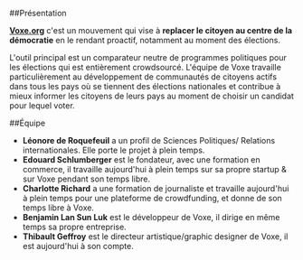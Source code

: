 ##Présentation

**[Voxe.org](http://www.voxe.org)** c'est un mouvement qui vise à **replacer le citoyen au centre de la démocratie** en le rendant proactif, notamment au moment des élections.

L'outil principal est un comparateur neutre de programmes politiques pour les élections qui est entièrement crowdsourcé. L'équipe de Voxe travaille particulièrement au développement de communautés de citoyens actifs dans tous les pays où se tiennent des élections nationales et contribue à mieux informer les citoyens de leurs pays au moment de choisir un candidat pour lequel voter.

##Équipe

* **Léonore de Roquefeuil** a un profil de Sciences Politiques/ Relations internationales. Elle porte le projet à plein temps.
* **Edouard Schlumberger** est le fondateur, avec une formation en commerce, il travaille aujourd'hui à plein temps sur sa propre startup & sur Voxe pendant son temps libre.
* **Charlotte Richard** a une formation de journaliste et travaille aujourd'hui à plein temps pour une plateforme de crowdfunding, et donne de son temps libre à Voxe.
* **Benjamin Lan Sun Luk** est le développeur de Voxe, il dirige en même temps sa propre entreprise.
* **Thibault Geffroy** est le directeur artistique/graphic designer de Voxe, il est aujourd'hui à son compte.
